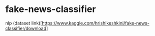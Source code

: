# fake-news-classifier
nlp
(dataset link)[https://www.kaggle.com/hrishikeshkini/fake-news-classifier/download]
